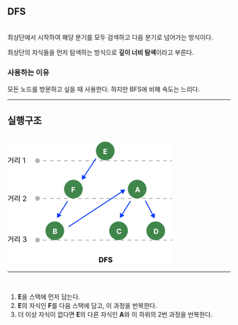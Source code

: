 <!-- @format -->

## DFS

<br/>
최상단에서 시작하여 해당 분기를 모두 검색하고 다음 분기로 넘어가는 방식이다.

<br/>

최상단의 자식들을 먼저 탐색하는 방식으로 **깊이 너비 탐색**이라고 부른다.

### **사용하는 이유**

모든 노드를 방문하고 싶을 때 사용한다. 하지만 BFS에 비해 속도는 느리다.

---

## 실행구조

<br/>

<img src="./DFS.png">

---

<br/>

1. **E**을 스택에 먼저 담는다.
2. **E**의 자식인 **F**를 다음 스택에 담고, 이 과정을 반복한다.
3. 더 이상 자식이 없다면 **E**의 다른 자식인 **A**와 이 하위의 2번 과정을 반복한다.
